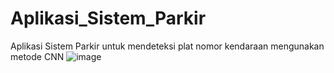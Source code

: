 # Aplikasi_Sistem_Parkir
Aplikasi Sistem Parkir untuk mendeteksi plat nomor kendaraan mengunakan metode CNN
![image](https://github.com/Siti-aminah/Sistem_Parkir/assets/80364848/c1bc82da-dcff-4c63-821b-c729b3a6bb3a)
